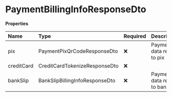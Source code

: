 # PaymentBillingInfoResponseDto

**Properties**

| Name       | Type                           | Required | Description                       |
| :--------- | :----------------------------- | :------- | :-------------------------------- |
| pix        | PaymentPixQrCodeResponseDto    | ❌       | Payment data related to pix       |
| creditCard | CreditCardTokenizeResponseDto  | ❌       |                                   |
| bankSlip   | BankSlipBillingInfoResponseDto | ❌       | Payment data related to bank slip |

<!-- This file was generated by liblab | https://liblab.com/ -->
